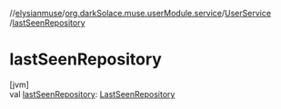 //[elysianmuse](../../../index.md)/[org.darkSolace.muse.userModule.service](../index.md)/[UserService](index.md)
/[lastSeenRepository](last-seen-repository.md)

# lastSeenRepository

[jvm]\
val [lastSeenRepository](last-seen-repository.md): [LastSeenRepository](../../org.darkSolace.muse.statisticsModule.repository/-last-seen-repository/index.md)
